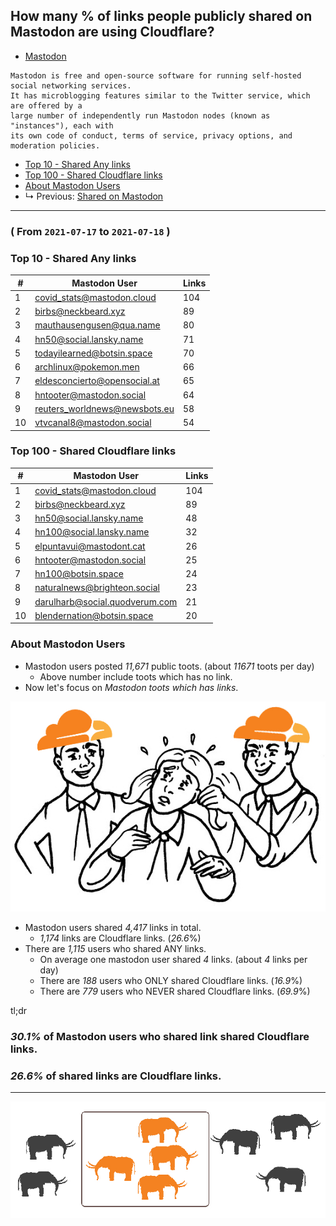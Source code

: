 ## How many % of links people publicly shared on Mastodon are using Cloudflare?


- [Mastodon](https://en.wikipedia.org/wiki/Mastodon_(software))
```
Mastodon is free and open-source software for running self-hosted social networking services. 
It has microblogging features similar to the Twitter service, which are offered by a 
large number of independently run Mastodon nodes (known as "instances"), each with 
its own code of conduct, terms of service, privacy options, and moderation policies.
```


- [Top 10 - Shared Any links](cloudflared_shared_mastodon.md#top-10-shared-any-links)
- [Top 100 - Shared Cloudflare links](cloudflared_shared_mastodon.md#top-100-shared-cloudflare-links)
- [About Mastodon Users](cloudflared_shared_mastodon.md#about-mastodon-users)
- ↳ Previous: [Shared on Mastodon](shared_on_mastodon.md)

----

### ( From `2021-07-17` to `2021-07-18` )

### Top 10 - Shared Any links

[//]: # (do not edit this line start; t1)

| # | Mastodon User | Links |
| --- | --- | --- |
| 1 | covid_stats@mastodon.cloud | 104 |
| 2 | birbs@neckbeard.xyz | 89 |
| 3 | mauthausengusen@qua.name | 80 |
| 4 | hn50@social.lansky.name | 71 |
| 5 | todayilearned@botsin.space | 70 |
| 6 | archlinux@pokemon.men | 66 |
| 7 | eldesconcierto@opensocial.at | 65 |
| 8 | hntooter@mastodon.social | 64 |
| 9 | reuters_worldnews@newsbots.eu | 58 |
| 10 | vtvcanal8@mastodon.social | 54 |

[//]: # (do not edit this line end)


### Top 100 - Shared Cloudflare links

[//]: # (do not edit this line start; t2)

| # | Mastodon User | Links |
| --- | --- | --- |
| 1 | covid_stats@mastodon.cloud | 104 |
| 2 | birbs@neckbeard.xyz | 89 |
| 3 | hn50@social.lansky.name | 48 |
| 4 | hn100@social.lansky.name | 32 |
| 5 | elpuntavui@mastodont.cat | 26 |
| 6 | hntooter@mastodon.social | 25 |
| 7 | hn100@botsin.space | 24 |
| 8 | naturalnews@brighteon.social | 23 |
| 9 | darulharb@social.quodverum.com | 21 |
| 10 | blendernation@botsin.space | 20 |

[//]: # (do not edit this line end)


### About Mastodon Users

[//]: # (do not edit this line start; t3)


- Mastodon users posted *11,671* public toots. (about *11671* toots per day)
  - Above number include toots which has no link.
- Now let's focus on *Mastodon toots which has links*.

![](../image/bully.jpg)

- Mastodon users shared *4,417* links in total.
  - *1,174* links are Cloudflare links. (*26.6*%)
- There are *1,115* users who shared ANY links.
  - On average one mastodon user shared *4* links. (about *4* links per day)
  - There are *188* users who ONLY shared Cloudflare links. (*16.9*%)
  - There are *779* users who NEVER shared Cloudflare links. (*69.9*%)

tl;dr
### *30.1%* of Mastodon users who shared link shared Cloudflare links.
### *26.6%* of shared links are Cloudflare links.

[//]: # (do not edit this line end)


----

![](../image/mastodoncf.jpg)
